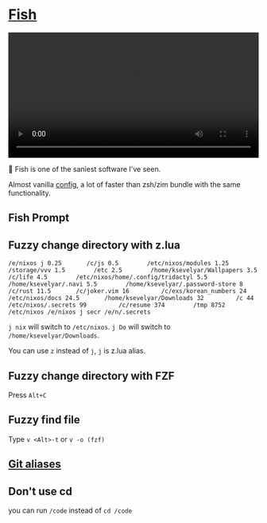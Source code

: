# [Fish](https://fishshell.com/)

<video width="100%" height="auto" controls>
  <source src="/fish.mp4" type="video/mp4">
  Your browser does not support the video tag.
</video>

💜 Fish is one of the saniest software I've seen.

Almost vanilla [config](https://github.com/ksevelyar/dotfiles/blob/master/home/.config/fish/config.fish), a lot of faster than zsh/zim bundle with the same functionality.

## Fish Prompt

## Fuzzy change directory with z.lua

`/e/nixos j
0.25       /c/js
0.5        /etc/nixos/modules
1.25       /storage/vvv
1.5        /etc
2.5        /home/ksevelyar/Wallpapers
3.5        /c/life
4.5        /etc/nixos/home/.config/tridactyl
5.5        /home/ksevelyar/.navi
5.5        /home/ksevelyar/.password-store
8          /c/rust
11.5       /c/joker.vim
16         /c/exs/korean_numbers
24         /etc/nixos/docs
24.5       /home/ksevelyar/Downloads
32         /c
44         /etc/nixos/.secrets
99         /c/resume
374        /tmp
8752       /etc/nixos
/e/nixos j secr
/e/n/.secrets`

`j nix` will switch to `/etc/nixos`.
`j Do` will switch to `/home/ksevelyar/Downloads`.

You can use `z` instead of `j`, `j` is z.lua alias.

## Fuzzy change directory with FZF

Press `Alt+C`

## Fuzzy find file

Type `v <Alt>-t` or `v -o (fzf)`

## [Git aliases](https://github.com/ksevelyar/dotfiles/blob/master/home/.config/fish/functions/git_aliases.fish)

## Don't use cd

you can run `/code` instead of `cd /code`
